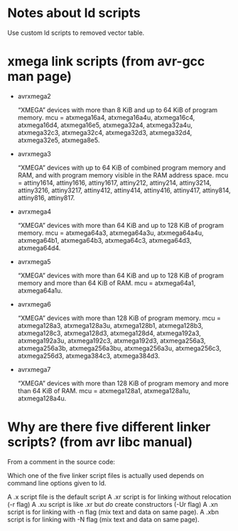 # Notes about ld scripts

Use custom ld scripts to removed vector table.

# xmega link scripts (from avr-gcc man page)

* avrxmega2

    “XMEGA” devices with more than 8 KiB and up to 64 KiB of program memory.
    mcu = atxmega16a4, atxmega16a4u, atxmega16c4, atxmega16d4, atxmega16e5, atxmega32a4, atxmega32a4u, atxmega32c3, atxmega32c4, atxmega32d3, atxmega32d4, atxmega32e5, atxmega8e5.

* avrxmega3

    “XMEGA” devices with up to 64 KiB of combined program memory and RAM, and with program memory visible in the RAM address space.
    mcu = attiny1614, attiny1616, attiny1617, attiny212, attiny214, attiny3214, attiny3216, attiny3217, attiny412, attiny414, attiny416, attiny417, attiny814, attiny816, attiny817.

* avrxmega4

    “XMEGA” devices with more than 64 KiB and up to 128 KiB of program memory.
    mcu = atxmega64a3, atxmega64a3u, atxmega64a4u, atxmega64b1, atxmega64b3, atxmega64c3, atxmega64d3, atxmega64d4.

* avrxmega5

    “XMEGA” devices with more than 64 KiB and up to 128 KiB of program memory and more than 64 KiB of RAM.
    mcu = atxmega64a1, atxmega64a1u.

* avrxmega6

    “XMEGA” devices with more than 128 KiB of program memory.
    mcu = atxmega128a3, atxmega128a3u, atxmega128b1, atxmega128b3, atxmega128c3, atxmega128d3, atxmega128d4, atxmega192a3, atxmega192a3u, atxmega192c3, atxmega192d3, atxmega256a3, atxmega256a3b, atxmega256a3bu, atxmega256a3u, atxmega256c3, atxmega256d3, atxmega384c3, atxmega384d3.

* avrxmega7

    “XMEGA” devices with more than 128 KiB of program memory and more than 64 KiB of RAM.
    mcu = atxmega128a1, atxmega128a1u, atxmega128a4u.



# Why are there five different linker scripts? (from avr libc manual)

From a comment in the source code:

Which one of the five linker script files is actually used depends on command line options given to ld.

A .x script file is the default script A .xr script is for linking without relocation (-r flag) A .xu script is like .xr but *do* create constructors (-Ur flag) A .xn script is for linking with -n flag (mix text and data on same page). A .xbn script is for linking with -N flag (mix text and data on same page).
